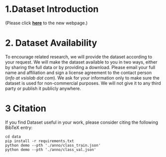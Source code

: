 # 1.Dataset Introduction
(Please click [**here**](http://www.vsislab.com/) to the new webpage.)



# 2. Dataset Availability
To encourage related research, we will provide the dataset according to your request. 
We will make the dataset available to you in two ways, either by sharing the full data or by providing a download.
Please email your full name and affiliation and sign a license agreement to the contact person (*info at vsislab dot com*). 
We ask for your information only to make sure the dataset is used for non-commercial purposes. 
We will not give it to any third party or publish it publicly anywhere.


# 3 Citation
If you find Dataset useful in your work, please consider citing the following BibTeX entry:

```
cd data
pip install -r requirements.txt
python demo --pth './anno/class_train.json'
python demo --pth './anno/class_val.json'
```

